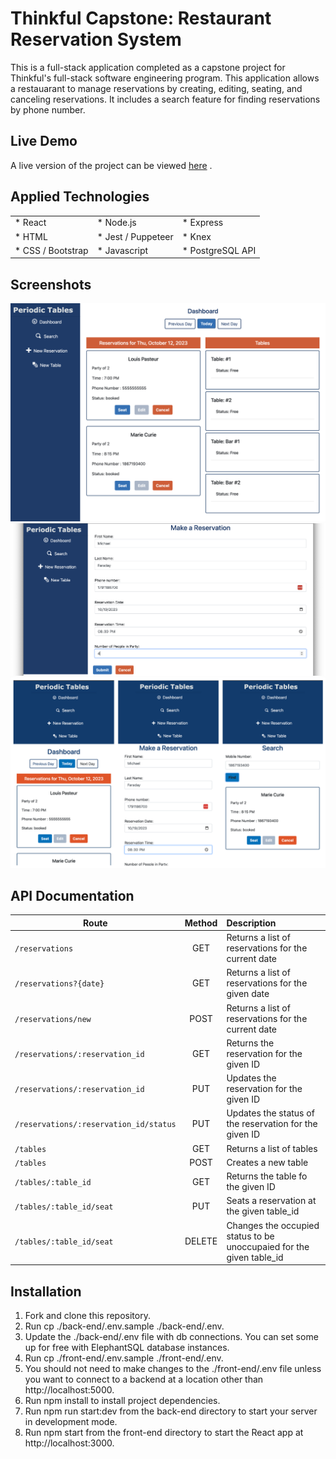 # Thinkful Capstone: Restaurant Reservation System


This is a full-stack application completed as a capstone project for Thinkful's full-stack software engineering program. This application allows a restauarant to manage reservations by creating, editing, seating, and canceling reservations. It includes a search feature for finding reservations by phone number. 

## Live Demo

A live version of the project can be viewed [here][Live Version] . 

## Applied Technologies

<table border="0">
 <tr>
    <td>* React</td>
    <td>* Node.js</td>
    <td>* Express </td>
 </tr>
 <tr>
    <td>* HTML</td>
    <td>* Jest / Puppeteer</td>
    <td>* Knex</td>
 </tr>
   <tr>
    <td>* CSS / Bootstrap</td>
    <td>* Javascript </td>
    <td>* PostgreSQL API</td>
 </tr>
</table>

## Screenshots

![Dashboard](/images/Dashboard.png)
![New Reservation](/images/Reservation.png)
![Mobile](/images/Mobile.png)

## API Documentation

| Route                     | Method     |                          Description                             |
| ------------------------- | :----------: | :---------------------------------------------------------------------- |
| `/reservations`          |  GET | Returns a list of reservations for the current date  |
| `/reservations?{date}`    |  GET | Returns a list of reservations for the given date |
| `/reservations/new`          |  POST | Returns a list of reservations for the current date  |
| `/reservations/:reservation_id`    |  GET | Returns the reservation for the given ID |
| `/reservations/:reservation_id`    |  PUT | Updates the reservation for the given ID  |
| `/reservations/:reservation_id/status`    |  PUT | Updates the status of the reservation for the given ID |
| `/tables`          |  GET | Returns a list of tables  |
| `/tables`          |  POST | Creates a new table  |
| `/tables/:table_id`          |  GET | Returns the table fo the given ID  |
| `/tables/:table_id/seat`          |  PUT | Seats a reservation at the given table_id  |
| `/tables/:table_id/seat`          |  DELETE | Changes the occupied status to be unoccupaied for the given table_id  |

## Installation

1. Fork and clone this repository.
2. Run cp ./back-end/.env.sample ./back-end/.env.
3. Update the ./back-end/.env file with db connections. You can set some up for free with ElephantSQL database instances.
4. Run cp ./front-end/.env.sample ./front-end/.env.
5. You should not need to make changes to the ./front-end/.env file unless you want to connect to a backend at a location other than http://localhost:5000.
6. Run npm install to install project dependencies.
7. Run npm run start:dev from the back-end directory to start your server in development mode.
8. Run npm start from the front-end directory to start the React app at http://localhost:3000.
  
[Live Version]: https://periodic-tables-restaurant-reservation-fo68.onrender.com/


